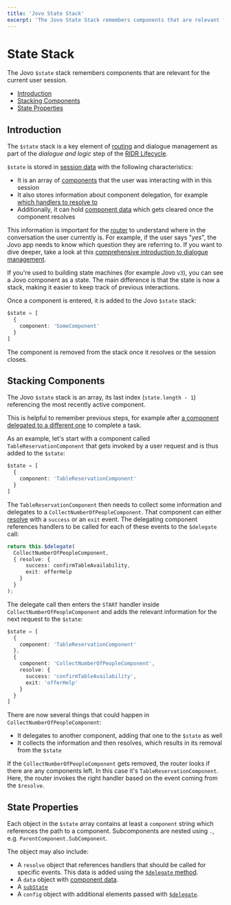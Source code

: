 ```yaml
---
title: 'Jovo State Stack'
excerpt: 'The Jovo State Stack remembers components that are relevant for the current user session.'
---
```

# State Stack

The Jovo `$state` stack remembers components that are relevant for the current user session.

- [Introduction](#introduction)
- [Stacking Components](#stacking-components)
- [State Properties](#state-properties)

## Introduction

The `$state` stack is a key element of [routing](./routing.md) and dialogue management as part of the *dialogue and logic* step of the [RIDR Lifecycle](./ridr-lifecycle.md).

`$state` is stored in [session data](./data.md#session-data) with the following characteristics:

* It is an array of [components](./components.md) that the user was interacting with in this session
* It also stores information about component delegation, for example [which handlers to resolve to](./handlers.md#resolve-a-component)
* Additionally, it can hold [component data](./data.md#component-data) which gets cleared once the component resolves

This information is important for the [router](./routing.md) to understand where in the conversation the user currently is. For example, if the user says "*yes*", the Jovo app needs to know which question they are referring to. If you want to dive deeper, take a look at this [comprehensive introduction to dialogue management](https://www.context-first.com/dialogue-management-introduction/).

If you're used to building state machines (for example Jovo `v3`), you can see a Jovo component as a state. The main difference is that the state is now a stack, making it easier to keep track of previous interactions.

Once a component is entered, it is added to the Jovo `$state` stack:

```typescript
$state = [
  {
    component: 'SomeComponent'
  }
]
```

The component is removed from the stack once it resolves or the session closes.

## Stacking Components

The Jovo `$state` stack is an array, its last index (`state.length - 1`) referencing the most recently active component.

This is helpful to remember previous steps, for example after [a component delegated to a different one](./handlers.md#delegate-to-components) to complete a task.

As an example, let's start with a component called `TableReservationComponent` that gets invoked by a user request and is thus added to the `$state`:

```typescript
$state = [
  {
    component: 'TableReservationComponent'
  }
]
```

The `TableReservationComponent` then needs to collect some information and delegates to a `CollectNumberOfPeopleComponent`. That component can either [resolve](./handlers.md#resolve-a-component) with a `success` or an `exit` event. The delegating component references handlers to be called for each of these events to the `$delegate` call:

```typescript
return this.$delegate(
  CollectNumberOfPeopleComponent,
  { resolve: {
      success: confirmTableAvailability,
      exit: offerHelp
    }
  }
);
```

The delegate call then enters the `START` handler inside `CollectNumberOfPeopleComponent` and adds the relevant information for the next request to the `$state`:

```typescript
$state = [
  {
    component: 'TableReservationComponent'
  },
  {
    component: 'CollectNumberOfPeopleComponent',
    resolve: {
      success: 'confirmTableAvailability',
      exit: 'offerHelp'
    }
  }
]
```

There are now several things that could happen in `CollectNumberOfPeopleComponent`:

* It delegates to another component, adding that one to the `$state` as well
* It collects the information and then resolves, which results in its removal from the `$state`

If the `CollectNumberOfPeopleComponent` gets removed, the router looks if there are any components left. In this case it's `TableReservationComponent`. Here, the router invokes the right handler based on the event coming from the `$resolve`.


## State Properties

Each object in the `$state` array contains at least a `component` string which references the path to a component. Subcomponents are nested using `.`, e.g. `ParentComponent.SubComponent`.

The object may also include:

* A `resolve` object that references handlers that should be called for specific events. This data is added using the [`$delegate` method](./handlers.md#delegate-to-components).
* A `data` object with [component data](./data.md#component-data).
* A [`subState`](./handlers.md#substate)
* A `config` object with additional elements passed with [`$delegate`](./handlers.md#delegate-to-components).
